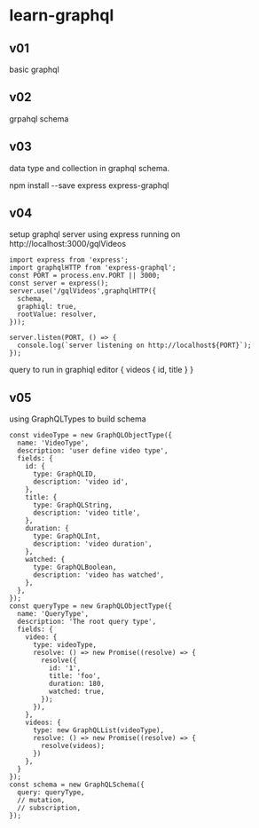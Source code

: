 # learn-graphql

## v01
  basic graphql
## v02
  grpahql schema
## v03
  data type and collection in graphql schema.

npm install --save express express-graphql 
## v04
  setup graphql server using express
  running on
  http://localhost:3000/gqlVideos
```
import express from 'express';
import graphqlHTTP from 'express-graphql';
const PORT = process.env.PORT || 3000;
const server = express();
server.use('/gqlVideos',graphqlHTTP({
  schema, 
  graphiql: true,
  rootValue: resolver,
}));

server.listen(PORT, () => {
  console.log(`server listening on http://localhost${PORT}`);
});
```
query to run in graphiql editor
{
  videos {
    id,
    title
  }
}
## v05
  using GraphQLTypes to build schema
```
const videoType = new GraphQLObjectType({
  name: 'VideoType',
  description: 'user define video type',
  fields: {
    id: {
      type: GraphQLID,
      description: 'video id',
    },
    title: {
      type: GraphQLString,
      description: 'video title',
    },
    duration: {
      type: GraphQLInt,
      description: 'video duration',
    },
    watched: {
      type: GraphQLBoolean,
      description: 'video has watched',
    },
  },
});
const queryType = new GraphQLObjectType({
  name: 'QueryType',
  description: 'The root query type',
  fields: {
    video: {
      type: videoType,
      resolve: () => new Promise((resolve) => {
        resolve({
          id: '1',
          title: 'foo',
          duration: 180,
          watched: true,
        });
      }),
    },
    videos: {
      type: new GraphQLList(videoType),
      resolve: () => new Promise((resolve) => {
        resolve(videos);
      })
    },
  }
});
const schema = new GraphQLSchema({
  query: queryType,
  // mutation,
  // subscription,
});

```  

